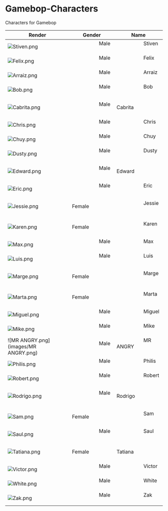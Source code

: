 # Gamebop-Characters
Characters for Gamebop

| Render | Gender | Name | 
|--------|--------|------|
| ![Stiven.png](images/Stiven.png) | &nbsp; &nbsp; &nbsp; &nbsp; &nbsp; &nbsp; &nbsp; &nbsp; &nbsp; &nbsp;  Male &nbsp; &nbsp; &nbsp; &nbsp; &nbsp; &nbsp; &nbsp; &nbsp; &nbsp; &nbsp; | &nbsp; &nbsp; &nbsp; &nbsp; &nbsp; &nbsp; &nbsp; &nbsp; &nbsp; &nbsp; Stiven &nbsp; &nbsp; &nbsp; &nbsp; &nbsp; &nbsp; &nbsp; &nbsp; &nbsp; &nbsp; |
| ![Felix.png](images/Felix.png) | &nbsp; &nbsp; &nbsp; &nbsp; &nbsp; &nbsp; &nbsp; &nbsp; &nbsp; &nbsp;  Male &nbsp; &nbsp; &nbsp; &nbsp; &nbsp; &nbsp; &nbsp; &nbsp; &nbsp; &nbsp; | &nbsp; &nbsp; &nbsp; &nbsp; &nbsp; &nbsp; &nbsp; &nbsp; &nbsp; &nbsp; Felix &nbsp; &nbsp; &nbsp; &nbsp; &nbsp; &nbsp; &nbsp; &nbsp; &nbsp; &nbsp; |
| ![Arraiz.png](images/Arraiz.png) | &nbsp; &nbsp; &nbsp; &nbsp; &nbsp; &nbsp; &nbsp; &nbsp; &nbsp; &nbsp;  Male &nbsp; &nbsp; &nbsp; &nbsp; &nbsp; &nbsp; &nbsp; &nbsp; &nbsp; &nbsp; | &nbsp; &nbsp; &nbsp; &nbsp; &nbsp; &nbsp; &nbsp; &nbsp; &nbsp; &nbsp; Arraiz &nbsp; &nbsp; &nbsp; &nbsp; &nbsp; &nbsp; &nbsp; &nbsp; &nbsp; &nbsp; |
| ![Bob.png](images/Bob.png) | &nbsp; &nbsp; &nbsp; &nbsp; &nbsp; &nbsp; &nbsp; &nbsp; &nbsp; &nbsp;  Male &nbsp; &nbsp; &nbsp; &nbsp; &nbsp; &nbsp; &nbsp; &nbsp; &nbsp; &nbsp; | &nbsp; &nbsp; &nbsp; &nbsp; &nbsp; &nbsp; &nbsp; &nbsp; &nbsp; &nbsp; Bob &nbsp; &nbsp; &nbsp; &nbsp; &nbsp; &nbsp; &nbsp; &nbsp; &nbsp; &nbsp; |
| ![Cabrita.png](images/Cabrita.png) | &nbsp; &nbsp; &nbsp; &nbsp; &nbsp; &nbsp; &nbsp; &nbsp; &nbsp; &nbsp;  Male &nbsp; &nbsp; &nbsp; &nbsp; &nbsp; &nbsp; &nbsp; &nbsp; &nbsp; &nbsp; | &nbsp; &nbsp; &nbsp; &nbsp; &nbsp; &nbsp; &nbsp; &nbsp; &nbsp; &nbsp; Cabrita &nbsp; &nbsp; &nbsp; &nbsp; &nbsp; &nbsp; &nbsp; &nbsp; &nbsp; &nbsp; |
| ![Chris.png](images/Chris.png) | &nbsp; &nbsp; &nbsp; &nbsp; &nbsp; &nbsp; &nbsp; &nbsp; &nbsp; &nbsp;  Male &nbsp; &nbsp; &nbsp; &nbsp; &nbsp; &nbsp; &nbsp; &nbsp; &nbsp; &nbsp; | &nbsp; &nbsp; &nbsp; &nbsp; &nbsp; &nbsp; &nbsp; &nbsp; &nbsp; &nbsp; Chris &nbsp; &nbsp; &nbsp; &nbsp; &nbsp; &nbsp; &nbsp; &nbsp; &nbsp; &nbsp; |
| ![Chuy.png](images/Chuy.png) | &nbsp; &nbsp; &nbsp; &nbsp; &nbsp; &nbsp; &nbsp; &nbsp; &nbsp; &nbsp;  Male &nbsp; &nbsp; &nbsp; &nbsp; &nbsp; &nbsp; &nbsp; &nbsp; &nbsp; &nbsp; | &nbsp; &nbsp; &nbsp; &nbsp; &nbsp; &nbsp; &nbsp; &nbsp; &nbsp; &nbsp; Chuy &nbsp; &nbsp; &nbsp; &nbsp; &nbsp; &nbsp; &nbsp; &nbsp; &nbsp; &nbsp; |
| ![Dusty.png](images/Dusty.png) | &nbsp; &nbsp; &nbsp; &nbsp; &nbsp; &nbsp; &nbsp; &nbsp; &nbsp; &nbsp;  Male &nbsp; &nbsp; &nbsp; &nbsp; &nbsp; &nbsp; &nbsp; &nbsp; &nbsp; &nbsp; | &nbsp; &nbsp; &nbsp; &nbsp; &nbsp; &nbsp; &nbsp; &nbsp; &nbsp; &nbsp; Dusty &nbsp; &nbsp; &nbsp; &nbsp; &nbsp; &nbsp; &nbsp; &nbsp; &nbsp; &nbsp; |
| ![Edward.png](images/Edward.png) | &nbsp; &nbsp; &nbsp; &nbsp; &nbsp; &nbsp; &nbsp; &nbsp; &nbsp; &nbsp;  Male &nbsp; &nbsp; &nbsp; &nbsp; &nbsp; &nbsp; &nbsp; &nbsp; &nbsp; &nbsp; | &nbsp; &nbsp; &nbsp; &nbsp; &nbsp; &nbsp; &nbsp; &nbsp; &nbsp; &nbsp; Edward &nbsp; &nbsp; &nbsp; &nbsp; &nbsp; &nbsp; &nbsp; &nbsp; &nbsp; &nbsp; |
| ![Eric.png](images/Eric.png) | &nbsp; &nbsp; &nbsp; &nbsp; &nbsp; &nbsp; &nbsp; &nbsp; &nbsp; &nbsp;  Male &nbsp; &nbsp; &nbsp; &nbsp; &nbsp; &nbsp; &nbsp; &nbsp; &nbsp; &nbsp; | &nbsp; &nbsp; &nbsp; &nbsp; &nbsp; &nbsp; &nbsp; &nbsp; &nbsp; &nbsp; Eric &nbsp; &nbsp; &nbsp; &nbsp; &nbsp; &nbsp; &nbsp; &nbsp; &nbsp; &nbsp; |
| ![Jessie.png](images/Jessie.png) | &nbsp; &nbsp; &nbsp; &nbsp; &nbsp; &nbsp; &nbsp; &nbsp; &nbsp; &nbsp;  Female &nbsp; &nbsp; &nbsp; &nbsp; &nbsp; &nbsp; &nbsp; &nbsp; &nbsp; &nbsp; | &nbsp; &nbsp; &nbsp; &nbsp; &nbsp; &nbsp; &nbsp; &nbsp; &nbsp; &nbsp; Jessie &nbsp; &nbsp; &nbsp; &nbsp; &nbsp; &nbsp; &nbsp; &nbsp; &nbsp; &nbsp; |
| ![Karen.png](images/Karen.png) | &nbsp; &nbsp; &nbsp; &nbsp; &nbsp; &nbsp; &nbsp; &nbsp; &nbsp; &nbsp;  Female &nbsp; &nbsp; &nbsp; &nbsp; &nbsp; &nbsp; &nbsp; &nbsp; &nbsp; &nbsp; | &nbsp; &nbsp; &nbsp; &nbsp; &nbsp; &nbsp; &nbsp; &nbsp; &nbsp; &nbsp; Karen &nbsp; &nbsp; &nbsp; &nbsp; &nbsp; &nbsp; &nbsp; &nbsp; &nbsp; &nbsp; |
| ![Max.png](images/Max.png) | &nbsp; &nbsp; &nbsp; &nbsp; &nbsp; &nbsp; &nbsp; &nbsp; &nbsp; &nbsp;  Male &nbsp; &nbsp; &nbsp; &nbsp; &nbsp; &nbsp; &nbsp; &nbsp; &nbsp; &nbsp; | &nbsp; &nbsp; &nbsp; &nbsp; &nbsp; &nbsp; &nbsp; &nbsp; &nbsp; &nbsp; Max &nbsp; &nbsp; &nbsp; &nbsp; &nbsp; &nbsp; &nbsp; &nbsp; &nbsp; &nbsp; |
| ![Luis.png](images/Luis.png) | &nbsp; &nbsp; &nbsp; &nbsp; &nbsp; &nbsp; &nbsp; &nbsp; &nbsp; &nbsp;  Male &nbsp; &nbsp; &nbsp; &nbsp; &nbsp; &nbsp; &nbsp; &nbsp; &nbsp; &nbsp; | &nbsp; &nbsp; &nbsp; &nbsp; &nbsp; &nbsp; &nbsp; &nbsp; &nbsp; &nbsp; Luis &nbsp; &nbsp; &nbsp; &nbsp; &nbsp; &nbsp; &nbsp; &nbsp; &nbsp; &nbsp; |
| ![Marge.png](images/Marge.png) | &nbsp; &nbsp; &nbsp; &nbsp; &nbsp; &nbsp; &nbsp; &nbsp; &nbsp; &nbsp;  Female &nbsp; &nbsp; &nbsp; &nbsp; &nbsp; &nbsp; &nbsp; &nbsp; &nbsp; &nbsp; | &nbsp; &nbsp; &nbsp; &nbsp; &nbsp; &nbsp; &nbsp; &nbsp; &nbsp; &nbsp; Marge &nbsp; &nbsp; &nbsp; &nbsp; &nbsp; &nbsp; &nbsp; &nbsp; &nbsp; &nbsp; |
| ![Marta.png](images/Marta.png) | &nbsp; &nbsp; &nbsp; &nbsp; &nbsp; &nbsp; &nbsp; &nbsp; &nbsp; &nbsp;  Female &nbsp; &nbsp; &nbsp; &nbsp; &nbsp; &nbsp; &nbsp; &nbsp; &nbsp; &nbsp; | &nbsp; &nbsp; &nbsp; &nbsp; &nbsp; &nbsp; &nbsp; &nbsp; &nbsp; &nbsp; Marta &nbsp; &nbsp; &nbsp; &nbsp; &nbsp; &nbsp; &nbsp; &nbsp; &nbsp; &nbsp; |
| ![Miguel.png](images/Miguel.png) | &nbsp; &nbsp; &nbsp; &nbsp; &nbsp; &nbsp; &nbsp; &nbsp; &nbsp; &nbsp;  Male &nbsp; &nbsp; &nbsp; &nbsp; &nbsp; &nbsp; &nbsp; &nbsp; &nbsp; &nbsp; | &nbsp; &nbsp; &nbsp; &nbsp; &nbsp; &nbsp; &nbsp; &nbsp; &nbsp; &nbsp; Miguel &nbsp; &nbsp; &nbsp; &nbsp; &nbsp; &nbsp; &nbsp; &nbsp; &nbsp; &nbsp; |
| ![Mike.png](images/Mike.png) | &nbsp; &nbsp; &nbsp; &nbsp; &nbsp; &nbsp; &nbsp; &nbsp; &nbsp; &nbsp;  Male &nbsp; &nbsp; &nbsp; &nbsp; &nbsp; &nbsp; &nbsp; &nbsp; &nbsp; &nbsp; | &nbsp; &nbsp; &nbsp; &nbsp; &nbsp; &nbsp; &nbsp; &nbsp; &nbsp; &nbsp; Mike &nbsp; &nbsp; &nbsp; &nbsp; &nbsp; &nbsp; &nbsp; &nbsp; &nbsp; &nbsp; |
| ![MR ANGRY.png](images/MR ANGRY.png) | &nbsp; &nbsp; &nbsp; &nbsp; &nbsp; &nbsp; &nbsp; &nbsp; &nbsp; &nbsp;  Male &nbsp; &nbsp; &nbsp; &nbsp; &nbsp; &nbsp; &nbsp; &nbsp; &nbsp; &nbsp; | &nbsp; &nbsp; &nbsp; &nbsp; &nbsp; &nbsp; &nbsp; &nbsp; &nbsp; &nbsp; MR ANGRY &nbsp; &nbsp; &nbsp; &nbsp; &nbsp; &nbsp; &nbsp; &nbsp; &nbsp; &nbsp; |
| ![Philis.png](images/Philis.png) | &nbsp; &nbsp; &nbsp; &nbsp; &nbsp; &nbsp; &nbsp; &nbsp; &nbsp; &nbsp;  Male &nbsp; &nbsp; &nbsp; &nbsp; &nbsp; &nbsp; &nbsp; &nbsp; &nbsp; &nbsp; | &nbsp; &nbsp; &nbsp; &nbsp; &nbsp; &nbsp; &nbsp; &nbsp; &nbsp; &nbsp; Philis &nbsp; &nbsp; &nbsp; &nbsp; &nbsp; &nbsp; &nbsp; &nbsp; &nbsp; &nbsp; |
| ![Robert.png](images/Robert.png) | &nbsp; &nbsp; &nbsp; &nbsp; &nbsp; &nbsp; &nbsp; &nbsp; &nbsp; &nbsp;  Male &nbsp; &nbsp; &nbsp; &nbsp; &nbsp; &nbsp; &nbsp; &nbsp; &nbsp; &nbsp; | &nbsp; &nbsp; &nbsp; &nbsp; &nbsp; &nbsp; &nbsp; &nbsp; &nbsp; &nbsp; Robert &nbsp; &nbsp; &nbsp; &nbsp; &nbsp; &nbsp; &nbsp; &nbsp; &nbsp; &nbsp; |
| ![Rodrigo.png](images/Rodrigo.png) | &nbsp; &nbsp; &nbsp; &nbsp; &nbsp; &nbsp; &nbsp; &nbsp; &nbsp; &nbsp;  Male &nbsp; &nbsp; &nbsp; &nbsp; &nbsp; &nbsp; &nbsp; &nbsp; &nbsp; &nbsp; | &nbsp; &nbsp; &nbsp; &nbsp; &nbsp; &nbsp; &nbsp; &nbsp; &nbsp; &nbsp; Rodrigo &nbsp; &nbsp; &nbsp; &nbsp; &nbsp; &nbsp; &nbsp; &nbsp; &nbsp; &nbsp; |
| ![Sam.png](images/Sam.png) | &nbsp; &nbsp; &nbsp; &nbsp; &nbsp; &nbsp; &nbsp; &nbsp; &nbsp; &nbsp;  Female &nbsp; &nbsp; &nbsp; &nbsp; &nbsp; &nbsp; &nbsp; &nbsp; &nbsp; &nbsp; | &nbsp; &nbsp; &nbsp; &nbsp; &nbsp; &nbsp; &nbsp; &nbsp; &nbsp; &nbsp; Sam &nbsp; &nbsp; &nbsp; &nbsp; &nbsp; &nbsp; &nbsp; &nbsp; &nbsp; &nbsp; |
| ![Saul.png](images/Saul.png) | &nbsp; &nbsp; &nbsp; &nbsp; &nbsp; &nbsp; &nbsp; &nbsp; &nbsp; &nbsp;  Male &nbsp; &nbsp; &nbsp; &nbsp; &nbsp; &nbsp; &nbsp; &nbsp; &nbsp; &nbsp; | &nbsp; &nbsp; &nbsp; &nbsp; &nbsp; &nbsp; &nbsp; &nbsp; &nbsp; &nbsp; Saul &nbsp; &nbsp; &nbsp; &nbsp; &nbsp; &nbsp; &nbsp; &nbsp; &nbsp; &nbsp; |
| ![Tatiana.png](images/Tatiana.png) | &nbsp; &nbsp; &nbsp; &nbsp; &nbsp; &nbsp; &nbsp; &nbsp; &nbsp; &nbsp;  Female &nbsp; &nbsp; &nbsp; &nbsp; &nbsp; &nbsp; &nbsp; &nbsp; &nbsp; &nbsp; | &nbsp; &nbsp; &nbsp; &nbsp; &nbsp; &nbsp; &nbsp; &nbsp; &nbsp; &nbsp; Tatiana &nbsp; &nbsp; &nbsp; &nbsp; &nbsp; &nbsp; &nbsp; &nbsp; &nbsp; &nbsp; |
| ![Victor.png](images/Victor.png) | &nbsp; &nbsp; &nbsp; &nbsp; &nbsp; &nbsp; &nbsp; &nbsp; &nbsp; &nbsp;  Male &nbsp; &nbsp; &nbsp; &nbsp; &nbsp; &nbsp; &nbsp; &nbsp; &nbsp; &nbsp; | &nbsp; &nbsp; &nbsp; &nbsp; &nbsp; &nbsp; &nbsp; &nbsp; &nbsp; &nbsp; Victor &nbsp; &nbsp; &nbsp; &nbsp; &nbsp; &nbsp; &nbsp; &nbsp; &nbsp; &nbsp; |
| ![White.png](images/White.png) | &nbsp; &nbsp; &nbsp; &nbsp; &nbsp; &nbsp; &nbsp; &nbsp; &nbsp; &nbsp;  Male &nbsp; &nbsp; &nbsp; &nbsp; &nbsp; &nbsp; &nbsp; &nbsp; &nbsp; &nbsp; | &nbsp; &nbsp; &nbsp; &nbsp; &nbsp; &nbsp; &nbsp; &nbsp; &nbsp; &nbsp; White &nbsp; &nbsp; &nbsp; &nbsp; &nbsp; &nbsp; &nbsp; &nbsp; &nbsp; &nbsp; |
| ![Zak.png](images/Zak.png) | &nbsp; &nbsp; &nbsp; &nbsp; &nbsp; &nbsp; &nbsp; &nbsp; &nbsp; &nbsp;  Male &nbsp; &nbsp; &nbsp; &nbsp; &nbsp; &nbsp; &nbsp; &nbsp; &nbsp; &nbsp; | &nbsp; &nbsp; &nbsp; &nbsp; &nbsp; &nbsp; &nbsp; &nbsp; &nbsp; &nbsp; Zak &nbsp; &nbsp; &nbsp; &nbsp; &nbsp; &nbsp; &nbsp; &nbsp; &nbsp; &nbsp; |

